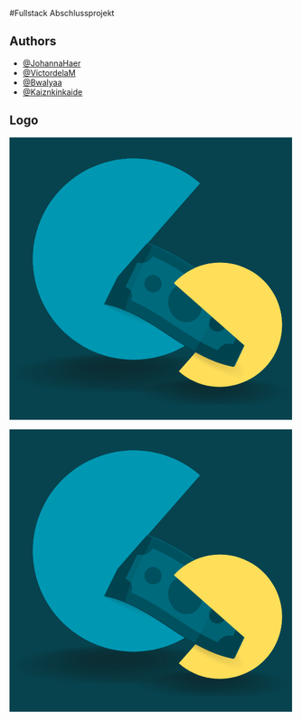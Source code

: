 #Fullstack Abschlussprojekt


## Authors

- [@JohannaHaer](https://github.com/JohannaHaer)
- [@VictordelaM](https://github.com/VictordelaM)
- [@Bwalyaa](https://github.com/Bwalyaa)
- [@Kaiznkinkaide](https://github.com/Kaiznkinkaide)

## Logo

![Logo](./frontend/src/assets/img/Logo_Backend_Abschlussprojekt_dark.png)

<img src="./frontend/src/assets/img/Logo_Backend_Abschlussprojekt_dark.png" className='w-10 h-10'/>